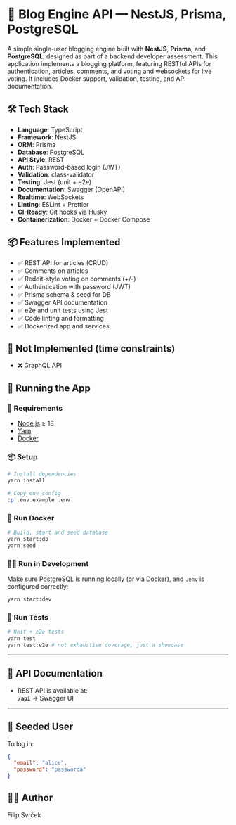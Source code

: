 # 📝 Blog Engine API — NestJS, Prisma, PostgreSQL

A simple single-user blogging engine built with **NestJS**, **Prisma**, and **PostgreSQL**, designed as part of a backend developer assessment. This application implements a blogging platform, featuring RESTful APIs for authentication, articles, comments, and voting and websockets for live voting. It includes Docker support, validation, testing, and API documentation.

## 🛠️ Tech Stack

- **Language**: TypeScript
- **Framework**: NestJS
- **ORM**: Prisma
- **Database**: PostgreSQL
- **API Style**: REST
- **Auth**: Password-based login (JWT)
- **Validation**: class-validator
- **Testing**: Jest (unit + e2e)
- **Documentation**: Swagger (OpenAPI)
- **Realtime**: WebSockets
- **Linting**: ESLint + Prettier
- **CI-Ready**: Git hooks via Husky
- **Containerization**: Docker + Docker Compose

## 📦 Features Implemented

- ✅ REST API for articles (CRUD)
- ✅ Comments on articles
- ✅ Reddit-style voting on comments (+/-)
- ✅ Authentication with password (JWT)
- ✅ Prisma schema & seed for DB
- ✅ Swagger API documentation
- ✅ e2e and unit tests using Jest
- ✅ Code linting and formatting
- ✅ Dockerized app and services

## 🔧 Not Implemented (time constraints)

- ❌ GraphQL API

## 🧪 Running the App

### 🔨 Requirements

- [Node.js](https://nodejs.org/) ≥ 18
- [Yarn](https://yarnpkg.com/)
- [Docker](https://www.docker.com/)

### 📦 Setup

```bash
# Install dependencies
yarn install

# Copy env config
cp .env.example .env

```

### 🐳 Run Docker

```bash
# Build, start and seed database
yarn start:db
yarn seed
```

### 🧑‍💻 Run in Development

Make sure PostgreSQL is running locally (or via Docker), and `.env` is configured correctly:

```bash
yarn start:dev
```

### 🧪 Run Tests

```bash
# Unit + e2e tests
yarn test
yarn test:e2e # not exhaustive coverage, just a showcase
```

---

## 📘 API Documentation

- REST API is available at:  
  **`/api`** → Swagger UI

---

## 📂 Seeded User

To log in:

```json
{
  "email": "alice",
  "password": "passworda"
}
```

## 🧑‍💻 Author

Filip Svrček
